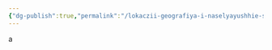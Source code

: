```yaml
---
{"dg-publish":true,"permalink":"/lokaczii-geografiya-i-naselyayushhie-sushhestva/neveles/demoviktum/imperiya-raltmin/","dgPassFrontmatter":true}
---
```



а
